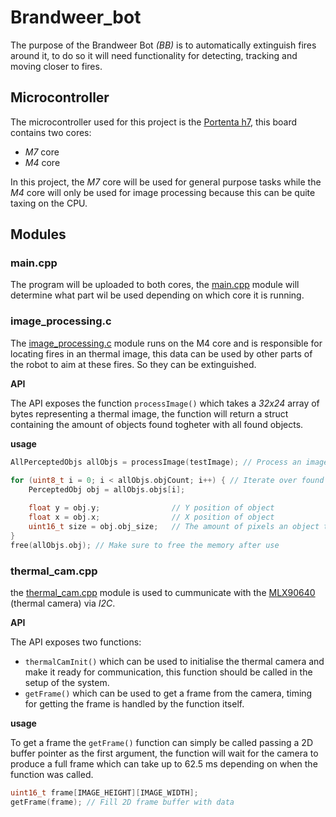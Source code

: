 # Brandweer_bot

The purpose of the Brandweer Bot *(BB)* is to automatically extinguish fires around it, to do so it will need functionality for detecting, tracking and moving closer to fires.

## Microcontroller

The microcontroller used for this project is the [Portenta h7](https://docs.arduino.cc/hardware/portenta-h7/), this board contains two cores:
- *M7* core
- *M4* core

In this project, the *M7* core will be used for general purpose tasks while the *M4* core will only be used for image processing because this can be quite taxing on the CPU.

## Modules

### main.cpp

The program will be uploaded to both cores, the [main.cpp](src/main.cpp) module will determine what part wil be used depending on which core it is running.

### image_processing.c

The [image_processing.c](src/image_processing.c) module runs on the M4 core and is responsible for locating fires in an thermal image, this data can be used by other parts of the robot to aim at these fires. So they can be extinguished.

**API**

The API exposes the function `processImage()` which takes a *32x24* array of bytes representing a thermal image, the function will return a struct containing the amount of objects found togheter with all found objects.

**usage**

```c
AllPerceptedObjs allObjs = processImage(testImage); // Process an image
        
for (uint8_t i = 0; i < allObjs.objCount; i++) { // Iterate over found objects
    PerceptedObj obj = allObjs.objs[i];

    float y = obj.y;                // Y position of object              
    float x = obj.x;                // X position of object
    uint16_t size = obj.obj_size;   // The amount of pixels an object takes up
}
free(allObjs.obj); // Make sure to free the memory after use
```

### thermal_cam.cpp

the [thermal_cam.cpp](src\thermal_cam.cpp) module is used to cummunicate with the [MLX90640](https://www.melexis.com/en/documents/documentation/datasheets/datasheet-mlx90640) (thermal camera) via *I2C*.

**API**

The API exposes two functions:
- `thermalCamInit()` which can be used to initialise the thermal camera and make it ready for communication, this function should be called in the setup of the system.
- `getFrame()` which can be used to get a frame from the camera, timing for getting the frame is handled by the function itself.

**usage**

To get a frame the `getFrame()` function can simply be called passing a 2D buffer pointer as the first argument, the function will wait for the camera
to produce a full frame which can take up to 62.5 ms depending on when the function was called.

```cpp
uint16_t frame[IMAGE_HEIGHT][IMAGE_WIDTH];
getFrame(frame); // Fill 2D frame buffer with data
```
